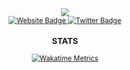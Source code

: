 <div id="header" align="center">
 <div align="center">
   <img src="https://media.giphy.com/media/dWesBcTLavkZuG35MI/giphy.gif"/>
 </div>

 <div id="badges">
   <a href="https://stadprin.com/" target="_blank">
     <img src="https://img.shields.io/badge/Website-blue?style=for-the-badge&logoColor=white" alt="Website Badge">
   </a>
  
   <a href="https://searxng.stadprin.com/search?q=searXNG" target="_blank">
     <img src="https://img.shields.io/badge/searXNG-lightblue?style=for-the-badge&logo=twitter&logoColor=white" alt="Twitter Badge">
   </a>
 </div>

### STATS
 
<div style="display: flex; flex-wrap: wrap; justify-content: center; gap: 20px;">
  <a href="https://github.com/brandenvs">
    <img src="https://github-readme-stats-brandenvs-projects.vercel.app/api/wakatime/?username=brandenvs&layout=compact&custom_title=Language%20Metrics&theme=tokyonight" alt="Wakatime Metrics" />
  </a>
</div>
